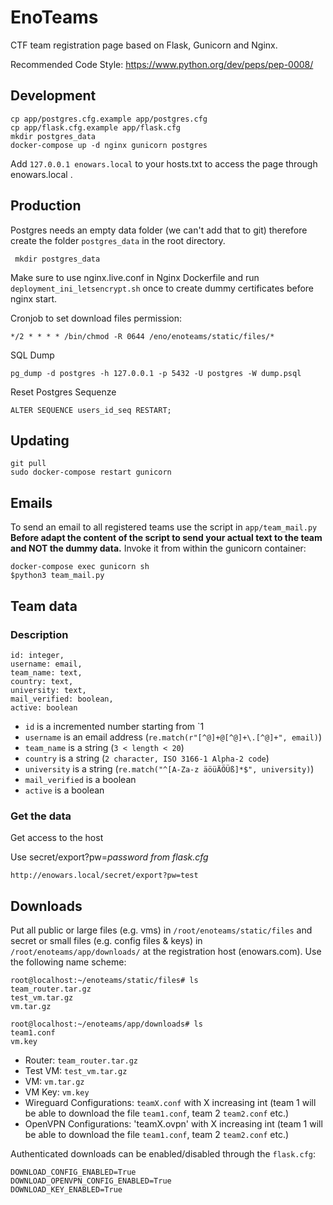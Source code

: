 # EnoTeams
CTF team registration page based on Flask, Gunicorn and Nginx.


Recommended Code Style: https://www.python.org/dev/peps/pep-0008/
## Development

	cp app/postgres.cfg.example app/postgres.cfg
	cp app/flask.cfg.example app/flask.cfg
	mkdir postgres_data
	docker-compose up -d nginx gunicorn postgres

Add `127.0.0.1 enowars.local` to your hosts.txt to access the page through enowars.local .

## Production

Postgres needs an empty data folder (we can't add that to git) therefore create the folder `postgres_data` in the root directory.

     mkdir postgres_data 

Make sure to use nginx.live.conf in Nginx Dockerfile and run `deployment_ini_letsencrypt.sh` once to create dummy certificates before nginx start.

Cronjob to set download files permission:

    */2 * * * * /bin/chmod -R 0644 /eno/enoteams/static/files/*

SQL Dump    
    
    pg_dump -d postgres -h 127.0.0.1 -p 5432 -U postgres -W dump.psql

Reset Postgres Sequenze

    ALTER SEQUENCE users_id_seq RESTART;

## Updating

    git pull
    sudo docker-compose restart gunicorn 

## Emails

To send an email to all registered teams use the script in `app/team_mail.py`  
**Before adapt the content of the script to send your actual text to the team and NOT the dummy data.**
Invoke it from within the gunicorn container:

    docker-compose exec gunicorn sh
    $python3 team_mail.py


## Team data

### Description

    id: integer,
    username: email,
    team_name: text,
    country: text,
    university: text,
    mail_verified: boolean,
    active: boolean

- `id` is a incremented number starting from `1
- `username` is an email address (`re.match(r"[^@]+@[^@]+\.[^@]+", email)`)
- `team_name` is a string (`3 < length < 20`)
- `country` is a string (`2 character, ISO 3166-1 Alpha-2 code`)
- `university` is a string (`re.match("^[A-Za-z äöüÄÖÜß]*$", university)`)
- `mail_verified` is a boolean
- `active` is a boolean

### Get the data

Get access to the host

Use secret/export?pw=*password from flask.cfg*

    http://enowars.local/secret/export?pw=test
    

## Downloads

Put all public or large files (e.g. vms) in  `/root/enoteams/static/files` and secret or small files (e.g. config files & keys) in `/root/enoteams/app/downloads/` at the registration host (enowars.com).
Use the following name scheme:

    root@localhost:~/enoteams/static/files# ls
    team_router.tar.gz
    test_vm.tar.gz
    vm.tar.gz

    root@localhost:~/enoteams/app/downloads# ls
    team1.conf
    vm.key

- Router: `team_router.tar.gz`
- Test VM: `test_vm.tar.gz`
- VM: `vm.tar.gz`
- VM Key: `vm.key`
- Wireguard Configurations: `teamX.conf` with X increasing int (team 1 will be able to download the file `team1.conf`, team 2 `team2.conf` etc.)
- OpenVPN Configurations: 'teamX.ovpn' with X increasing int (team 1 will be able to download the file `team1.conf`, team 2 `team2.conf` etc.)


Authenticated downloads can be enabled/disabled through the `flask.cfg`:
    
    DOWNLOAD_CONFIG_ENABLED=True
    DOWNLOAD_OPENVPN_CONFIG_ENABLED=True
    DOWNLOAD_KEY_ENABLED=True
